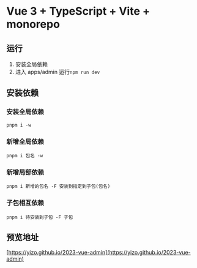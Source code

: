 # Vue 3 + TypeScript + Vite + monorepo

## 运行
1. 安装全局依赖
2. 进入 apps/admin 运行`npm run dev`

## **安装依赖**
### 安装全局依赖
```shell
pnpm i -w
```

### 新增全局依赖
```shell
pnpm i 包名 -w
```

### 新增局部依赖
```shell
pnpm i 新增的包名 -F 安装到指定到子包(包名)
```

### 子包相互依赖

```shell
pnpm i 待安装到子包 -F 子包
```


## 预览地址
[https://yizo.github.io/2023-vue-admin](https://yizo.github.io/2023-vue-admin)